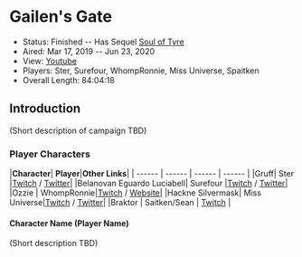 # Gailen's Gate

* Status: Finished -- Has Sequel [Soul of Tyre](../22%20-%20Soul%20of%20Tyre)
* Aired: Mar 17, 2019 -- Jun 23, 2020
* View: [Youtube](https://www.youtube.com/watch?v=jXurXDzBkVU&list=PLfASEnzB7i1azeO6NHrY04DyaFTWCrgsS)
* Players: Ster, Surefour, WhompRonnie, Miss Universe, Spaitken
* Overall Length: 84:04:18

## Introduction

(Short description of campaign TBD)

### Player Characters

|**Character**| **Player**|**Other Links**|
| ------ | ------ | ------ | ------ |
|Gruff| Ster |[Twitch](https://www.twitch.tv/ster) / [Twitter](https://twitter.com/sterlovesfood)|
|Belanovan Eguardo Luciabell| Surefour |[Twitch](https://www.twitch.tv/surefour) / [Twitter](https://twitter.com/surefour)|
|Ozzie | WhompRonnie|[Twitch](https://www.twitch.tv/whompronnie)  / [Website](https://www.whompcomic.com/)|
|Hackne Silvermask| Miss Universe|[Twitch](https://www.twitch.tv/Miss_Universe) / [Twitter](https://twitter.com/InvaderCristi)|
|Braktor | Saitken/Sean | [Twitch](https://www.twitch.tv/spaitken) |

#### Character Name (Player Name)

(Short description TBD)
